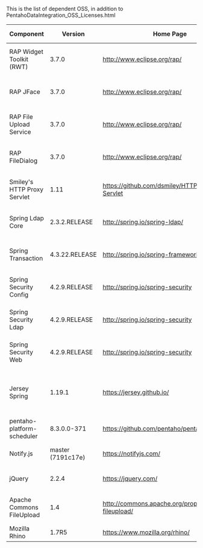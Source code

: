 This is the list of dependent OSS, in addition to PentahoDataIntegration\_OSS\_Licenses.html

| Component                   | Version           | Home Page                                     | License In Effect                                                                                          | Used for (since)                 |
| --------------------------- | ----------------- | --------------------------------------------- | ---------------------------------------------------------------------------------------------------------- | -------------------------------- |
| RAP Widget Toolkit (RWT)    | 3.7.0             | http://www.eclipse.org/rap/                   | [Eclipse Public License - v 1.0](https://www.eclipse.org/legal/epl-v10.html)                               |                                  |
| RAP JFace                   | 3.7.0             | http://www.eclipse.org/rap/                   | [Eclipse Public License - v 1.0](https://www.eclipse.org/legal/epl-v10.html)                               |                                  |
| RAP File Upload Service     | 3.7.0             | http://www.eclipse.org/rap/                   | [Eclipse Public License - v 1.0](https://www.eclipse.org/legal/epl-v10.html)                               |                                  |
| RAP FileDialog              | 3.7.0             | http://www.eclipse.org/rap/                   | [Eclipse Public License - v 1.0](https://www.eclipse.org/legal/epl-v10.html)                               |                                  |
| Smiley's HTTP Proxy Servlet | 1.11              | https://github.com/dsmiley/HTTP-Proxy-Servlet | [Apache License Version 2.0](https://www.apache.org/licenses/LICENSE-2.0)                                  | Reverse proxy (0.7.0.8, 9d39a56) |
| Spring Ldap Core            | 2.3.2.RELEASE     | http://spring.io/spring-ldap/                 | [Apache License Version 2.0](https://www.apache.org/licenses/LICENSE-2.0)                                  | LDAP (0.8.0.14, 6715da3)         |
| Spring Transaction          | 4.3.22.RELEASE    | http://spring.io/spring-framework             | [Apache License Version 2.0](https://www.apache.org/licenses/LICENSE-2.0)                                  | LDAP (0.8.0.14, 6715da3)         |
| Spring Security Config      | 4.2.9.RELEASE     | http://spring.io/spring-security              | [Apache License Version 2.0](https://www.apache.org/licenses/LICENSE-2.0)                                  | User-auth (0.7.0.9, c955d17)     |
| Spring Security Ldap        | 4.2.9.RELEASE     | http://spring.io/spring-security              | [Apache License Version 2.0](https://www.apache.org/licenses/LICENSE-2.0)                                  | LDAP (0.8.0.14, 6715da3)         |
| Spring Security Web         | 4.2.9.RELEASE     | http://spring.io/spring-security              | [Apache License Version 2.0](https://www.apache.org/licenses/LICENSE-2.0)                                  | User-auth (0.7.0.9, c955d17)     |
| Jersey Spring               | 1.19.1            | https://jersey.github.io/                     | [CDDL 1.1 and GPL 2.0 with Class-path Exception](https://github.com/jersey/jersey/blob/master/LICENSE.txt) | (0.8.0.14, 0dbea1f)              |
| pentaho-platform-scheduler  | 8.3.0.0-371       | https://github.com/pentaho/pentaho-platform   | [LGPL 2.1](https://www.gnu.org/licenses/old-licenses/lgpl-2.1.en.html)                                     | (0.8.0.14, 22e05b2)              |
| Notify.js                   | master (7191c17e) | https://notifyjs.com/                         | [MIT License](https://opensource.org/licenses/MIT)                                                         | Clipboard (0.8.0.16, be2db0a)    |
| jQuery                      | 2.2.4             | https://jquery.com/                           | [MIT License](https://jquery.org/license/)                                                                 | Clipboard (0.8.0.16, be2db0a)    |
| Apache Commons FileUpload   | 1.4               | http://commons.apache.org/proper/commons-fileupload/ | [Apache License Version 2.0](https://www.apache.org/licenses/LICENSE-2.0)                                  |                                  |
| Mozilla Rhino               | 1.7R5             | https://www.mozilla.org/rhino/                       | [MPL 2.0](https://www.mozilla.org/en-US/MPL/2.0/)                                                          |                                  |
